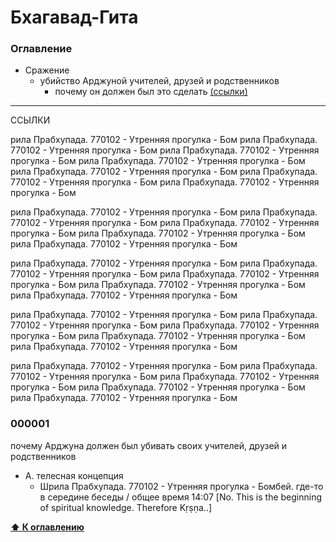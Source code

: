 ﻿Бхагавад-Гита
====
### Оглавление

* Сражение
    * убийство Арджуной учителей, друзей и родственников
        * почему он должен был это сделать [(ссылки)](#000001)


------------------------
ССЫЛКИ

рила Прабхупада. 770102 - Утренняя прогулка - Бом
рила Прабхупада. 770102 - Утренняя прогулка - Бом
рила Прабхупада. 770102 - Утренняя прогулка - Бом
рила Прабхупада. 770102 - Утренняя прогулка - Бом
рила Прабхупада. 770102 - Утренняя прогулка - Бом
рила Прабхупада. 770102 - Утренняя прогулка - Бом
рила Прабхупада. 770102 - Утренняя прогулка - Бом

рила Прабхупада. 770102 - Утренняя прогулка - Бом
рила Прабхупада. 770102 - Утренняя прогулка - Бом
рила Прабхупада. 770102 - Утренняя прогулка - Бом
рила Прабхупада. 770102 - Утренняя прогулка - Бом
рила Прабхупада. 770102 - Утренняя прогулка - Бом

рила Прабхупада. 770102 - Утренняя прогулка - Бом
рила Прабхупада. 770102 - Утренняя прогулка - Бом
рила Прабхупада. 770102 - Утренняя прогулка - Бом
рила Прабхупада. 770102 - Утренняя прогулка - Бом
рила Прабхупада. 770102 - Утренняя прогулка - Бом

рила Прабхупада. 770102 - Утренняя прогулка - Бом
рила Прабхупада. 770102 - Утренняя прогулка - Бом
рила Прабхупада. 770102 - Утренняя прогулка - Бом
рила Прабхупада. 770102 - Утренняя прогулка - Бом
рила Прабхупада. 770102 - Утренняя прогулка - Бом

рила Прабхупада. 770102 - Утренняя прогулка - Бом
рила Прабхупада. 770102 - Утренняя прогулка - Бом
рила Прабхупада. 770102 - Утренняя прогулка - Бом
рила Прабхупада. 770102 - Утренняя прогулка - Бом
рила Прабхупада. 770102 - Утренняя прогулка - Бом

### 000001
почему Арджуна должен был убивать своих учителей, друзей и родственников
* А. телесная концепция
    * Шрила Прабхупада. 770102 - Утренняя прогулка - Бомбей.  где-то в середине беседы / общее время 14:07 [No. This is the beginning of spiritual knowledge. Therefore Kṛṣṇa..]

**[⬆ К оглавлению](#оглавление)**